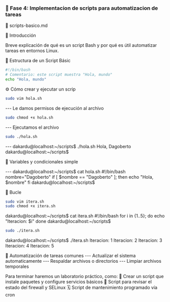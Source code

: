 ### 🔹 Fase 4: Implementacion de scripts para automatizacion de tareas

🧰 scripts-basico.md

📌 Introducción

Breve explicación de qué es un script Bash y por qué es útil automatizar tareas en entornos Linux.

🧾 Estructura de un Script Básic

```bash
#!/bin/bash
# Comentario: este script muestra "Hola, mundo"
echo "Hola, mundo"
```

⚙️ Cómo crear y ejecutar un scrip

```bash
sudo vim hola.sh
```

--- Le damos permisos de ejecución al archivo

```bash
sudo chmod +x hola.sh
```

--- Ejecutamos el archivo

```bash
sudo ./hola.sh
```

--- dakardu@localhost:~/scripts$ ./hola.sh
Hola, Dagoberto
dakardu@localhost:~/scripts$

🔁 Variables y condicionales simple

--- dakardu@localhost:~/scripts$ cat hola.sh
#!/bin/bash
nombre="Dagoberto"
if [ $nombre == "Dagoberto" ]; then
echo "Hola, $nombre"
fi
dakardu@localhost:~/scripts$

🔄 Bucle

```bash
sudo vim itera.sh
sudo chmod +x itera.sh
```

dakardu@localhost:~/scripts$ cat itera.sh
#!/bin/bash
for i in {1..5}; do
echo "Iteracion: $i"
done
dakardu@localhost:~/scripts$

```bash
sudo ./itera.sh
```

dakardu@localhost:~/scripts$ ./itera.sh
Iteracion: 1
Iteracion: 2
Iteracion: 3
Iteracion: 4
Iteracion: 5

🧹 Automatización de tareas comunes
--- Actualizar el sistema automaticamente
--- Respaldar archivos o directorios
--- Limpiar archivos temporales

Para terminar haremos un laboratorio práctico, como:
📁 Crear un script que instale paquetes y configure servicios básicos
🔐 Script para revisar el estado del firewall y SELinux
🗓️ Script de mantenimiento programado vía cron
